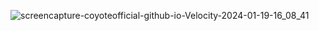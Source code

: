 ![screencapture-coyoteofficial-github-io-Velocity-2024-01-19-16_08_41](https://github.com/CoyoteOfficial/Velocity/assets/122610793/d50fe28f-2429-43fc-991c-c28e915f94e7)
